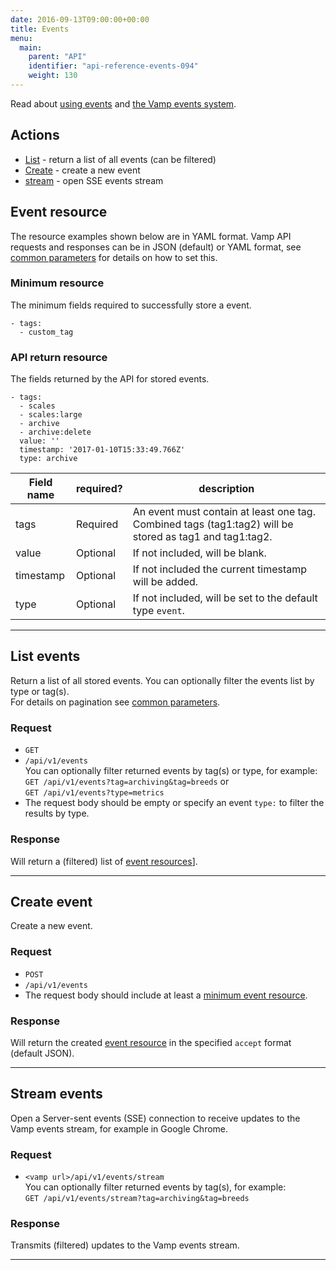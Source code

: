 ```yaml
---
date: 2016-09-13T09:00:00+00:00
title: Events
menu:
  main:
    parent: "API"
    identifier: "api-reference-events-094"
    weight: 130
---
```

Read about [using events](documentation/using-vamp/events/) and [the Vamp events system](/documentation/tutorials/create-a-workflow/#the-vamp-events-system).

## Actions
 
 * [List](/documentation/api/v0.9.4/api-events/#list-events) - return a list of all events (can be filtered)
 * [Create](/documentation/api/v0.9.4/api-events/#create-event) - create a new event 
 * [stream](/documentation/api/v0.9.4/api-events/#stream-events) - open SSE events stream

## Event resource
The resource examples shown below are in YAML format. Vamp API requests and responses can be in JSON (default) or YAML format, see [common parameters](/documentation/api/v0.9.4/using-the-api) for details on how to set this.

### Minimum resource
The minimum fields required to successfully store a event.

```
- tags:
  - custom_tag
```

### API return resource
The fields returned by the API for stored events.

```
- tags:
  - scales
  - scales:large
  - archive
  - archive:delete
  value: ''
  timestamp: '2017-01-10T15:33:49.766Z'
  type: archive
```

 Field name    |  required?  | description          
 --------------|---|-----------------
 tags |  Required  | An event must contain at least one tag. Combined tags (tag1:tag2) will be stored as tag1 and tag1:tag2. 
 value |  Optional  | If not included, will be blank.
 timestamp |  Optional  | If not included the current timestamp will be added.
 type |  Optional  | If not included, will be set to the default type `event`.
  
---------------

## List events

Return a list of all stored events.  You can optionally filter the events list by type or tag(s).  
For details on pagination see [common parameters](/documentation/api/v0.9.4/using-the-api).

### Request
* `GET`
* `/api/v1/events`  
  You can optionally filter returned events by tag(s) or type, for example:  
  `GET /api/v1/events?tag=archiving&tag=breeds` or  
  `GET /api/v1/events?type=metrics` 
* The request body should be empty or specify an event `type:` to filter the results by type.

### Response
Will return a (filtered) list of [event resources](/documentation/api/v0.9.4/api-events/#event-resource)].

---------------

## Create event

Create a new event. 

### Request
* `POST`
* `/api/v1/events`
* The request body should include at least a [minimum event resource](/documentation/api/v0.9.4/api-events/#event-resource).

### Response
Will return the created [event resource](/documentation/api/v0.9.4/api-events/#event-resource) in the specified `accept` format (default JSON). 

---------------

## Stream events

Open a Server-sent events (SSE) connection to receive updates to the Vamp events stream, for example in Google Chrome.

### Request
* `<vamp url>/api/v1/events/stream`  
  You can optionally filter returned events by tag(s), for example:  
  `GET /api/v1/events/stream?tag=archiving&tag=breeds`

### Response
Transmits (filtered) updates to the Vamp events stream.


---------------
